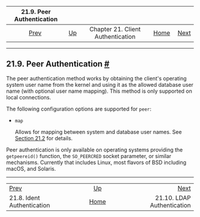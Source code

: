 <!--?xml version="1.0" encoding="UTF-8" standalone="no"?-->

|               21.9. Peer Authentication               |                                                                      |                                   |                                                       |                                                      |
| :---------------------------------------------------: | :------------------------------------------------------------------- | :-------------------------------: | ----------------------------------------------------: | ---------------------------------------------------: |
| [Prev](auth-ident.html "21.8. Ident Authentication")  | [Up](client-authentication.html "Chapter 21. Client Authentication") | Chapter 21. Client Authentication | [Home](index.html "PostgreSQL 17devel Documentation") |  [Next](auth-ldap.html "21.10. LDAP Authentication") |

***

## 21.9. Peer Authentication [#](#AUTH-PEER)



The peer authentication method works by obtaining the client's operating system user name from the kernel and using it as the allowed database user name (with optional user name mapping). This method is only supported on local connections.

The following configuration options are supported for `peer`:

*   `map`

    Allows for mapping between system and database user names. See [Section 21.2](auth-username-maps.html "21.2. User Name Maps") for details.

Peer authentication is only available on operating systems providing the `getpeereid()` function, the `SO_PEERCRED` socket parameter, or similar mechanisms. Currently that includes Linux, most flavors of BSD including macOS, and Solaris.

***

|                                                       |                                                                      |                                                      |
| :---------------------------------------------------- | :------------------------------------------------------------------: | ---------------------------------------------------: |
| [Prev](auth-ident.html "21.8. Ident Authentication")  | [Up](client-authentication.html "Chapter 21. Client Authentication") |  [Next](auth-ldap.html "21.10. LDAP Authentication") |
| 21.8. Ident Authentication                            |         [Home](index.html "PostgreSQL 17devel Documentation")        |                           21.10. LDAP Authentication |
